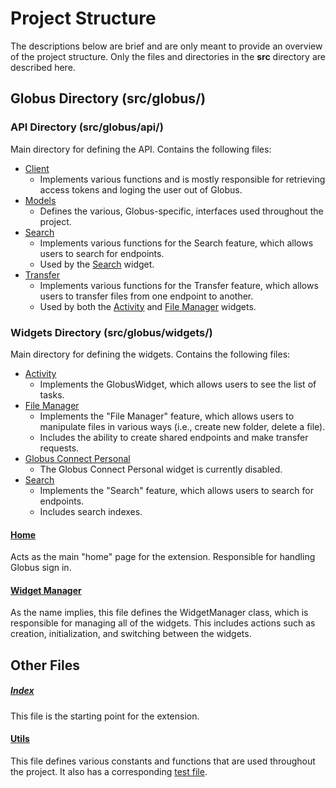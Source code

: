 # Project Structure
The descriptions below are brief and are only meant to provide an overview of the project structure. Only the files and directories in the **src** directory are described here.

## Globus Directory (src/globus/)

### API Directory (src/globus/api/)
Main directory for defining the API. Contains the following files:
* [Client](../../../src/globus/api/client.ts)
    * Implements various functions and is mostly responsible for retrieving access tokens and loging the user out of Globus.
* [Models](../../../src/globus/api/models.ts)
    * Defines the various, Globus-specific, interfaces used throughout the project.
* [Search](../../../src/globus/api/search.ts)
    * Implements various functions for the Search feature, which allows users to search for endpoints.
    * Used by the [Search](../../../src/globus/widgets/search.ts) widget.
* [Transfer](../../../src/globus/api/transfer.ts)
    * Implements various functions for the Transfer feature, which allows users to transfer files from one endpoint to another.
    * Used by both the [Activity](../../../src/globus/widgets/activity.ts) and [File Manager](../../../src/globus/widgets/file_manager.ts) widgets.

### Widgets Directory (src/globus/widgets/)
Main directory for defining the widgets. Contains the following files:
* [Activity](../../../src/globus/widgets/activity.ts)
    * Implements the GlobusWidget, which allows users to see the list of tasks.
* [File Manager](../../../src/globus/widgets/file_manager.ts)
    * Implements the "File Manager" feature, which allows users to manipulate files in various ways (i.e., create new folder, delete a file).
    * Includes the ability to create shared endpoints and make transfer requests.
* [Globus Connect Personal](../../../src/globus/widgets/globus_connect_personal.ts)
    * The Globus Connect Personal widget is currently disabled.
* [Search](../../../src/globus/widgets/search.ts)
    * Implements the "Search" feature, which allows users to search for endpoints.
    * Includes search indexes.

#### [Home](../../../src/globus/home.ts)
Acts as the main "home" page for the extension. Responsible for handling Globus sign in.

#### [Widget Manager](../../../src/globus/widget_manager.ts)
As the name implies, this file defines the WidgetManager class, which is responsible for managing all of the widgets. This includes actions such as creation, initialization, and switching between the widgets.

## Other Files

##### [Index](../../../src/index.ts)
This file is the starting point for the extension.

#### [Utils](../../../src/utils.ts)
This file defines various constants and functions that are used throughout the project. It also has a corresponding [test file](../../../src/utils.spec.ts).